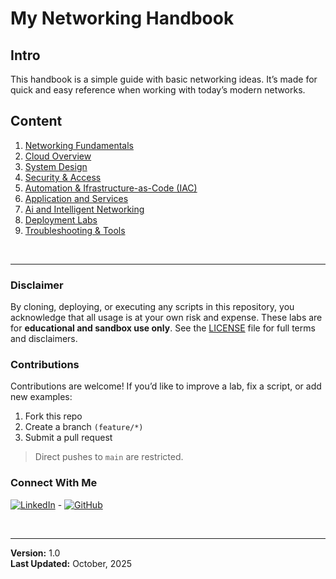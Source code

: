 
# My Networking Handbook 

## Intro
This handbook is a simple guide with basic networking ideas. It’s made for quick and easy reference when working with today’s modern networks.

## Content

1. [Networking Fundamentals](./1-networking-fundamentals/networking-fundamentals.md)
2. [Cloud Overview](./2-cloud-overview/cloud-overview.md)
3. [System Design](./3-system-design/system-design.md)
4. [Security & Access](./4-security-and-access/security-and-access.md)
5. [Automation & Ifrastructure-as-Code (IAC)](./5-automation-and-iac/automation-and-iac.md)
6. [Application and Services](./6-applications-and-services/applications-and-services.md)
7. [Ai and Intelligent Networking](./7-ai-and-intelligent-networking/ai-and-intelligent-networking.md)
8. [Deployment Labs](./8-deployment-labs/deployment-labs.md)
9. [Troubleshooting & Tools](./9-troubleshooting-and-tools/troubleshooting-and-tools.md)

</br>

---

### Disclaimer
By cloning, deploying, or executing any scripts in this repository, you acknowledge that all usage is at your own risk and expense. These labs are for **educational and sandbox use only**. See the [LICENSE](./LICENSE) file for full terms and disclaimers.

### Contributions
Contributions are welcome! If you’d like to improve a lab, fix a script, or add new examples:

1. Fork this repo
2. Create a branch `(feature/*)`
3. Submit a pull request

> Direct pushes to `main` are restricted.

### Connect With Me 
[![LinkedIn](https://img.shields.io/badge/LinkedIn-Connect-blue "LinkedIn")](https://www.linkedin.com/in/zacharythomasallen/) - [![GitHub](https://img.shields.io/badge/GitHub-Profile-black "GitHub")](https://github.com/zacha0dev)

</br>

---

**Version:** 1.0  
**Last Updated:** October, 2025